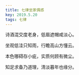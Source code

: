 ```yaml
---
title: 七律坐家偶感
key: 2019.5.20
tags: 七律
---
```


诗酒混交度老身，低眉遮帽咸淡心。

坐观低洼只知雨，行瞻高山方懂云。

本色哪碍存小疵，实质何顾有微尘。

知足求备乃道理，清淡暮年也缘分。

</br>

